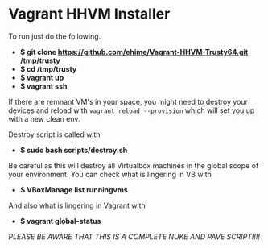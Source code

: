 Vagrant HHVM Installer
======================

To run just do the following.

 - __$ git clone https://github.com/ehime/Vagrant-HHVM-Trusty64.git /tmp/trusty__
 - __$ cd /tmp/trusty__
 - __$ vagrant up__
 - __$ vagrant ssh__

If there are remnant VM's in your space, you might need to destroy
your devices and reload with `vagrant reload --provision` which will
set you up with a new clean env.

Destroy script is called with

 - __$ sudo bash scripts/destroy.sh__

Be careful as this will destroy all Virtualbox machines in the global
scope of your environment. You can check what is lingering in VB with

 - __$ VBoxManage list runningvms__

And also what is lingering in Vagrant with

 - __$ vagrant global-status__

_PLEASE BE AWARE THAT THIS IS A COMPLETE NUKE AND PAVE SCRIPT!!!!_

